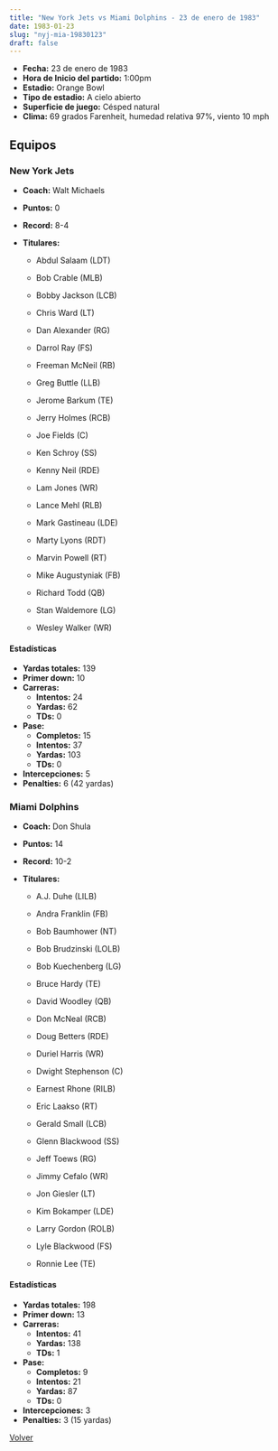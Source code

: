 ```yaml
---
title: "New York Jets vs Miami Dolphins - 23 de enero de 1983"
date: 1983-01-23
slug: "nyj-mia-19830123"
draft: false
---
```

* **Fecha:** 23 de enero de 1983
* **Hora de Inicio del partido:** 1:00pm
* **Estadio:** Orange Bowl
* **Tipo de estadio:** A cielo abierto
* **Superficie de juego:** Césped natural
* **Clima:** 69 grados Farenheit, humedad relativa 97%, viento 10 mph

## Equipos


### New York Jets
* **Coach:** Walt Michaels
* **Puntos:** 0
* **Record:** 8-4
* **Titulares:** 

  * Abdul Salaam (LDT) 

  * Bob Crable (MLB) 

  * Bobby Jackson (LCB) 

  * Chris Ward (LT) 

  * Dan Alexander (RG) 

  * Darrol Ray (FS) 

  * Freeman McNeil (RB) 

  * Greg Buttle (LLB) 

  * Jerome Barkum (TE) 

  * Jerry Holmes (RCB) 

  * Joe Fields (C) 

  * Ken Schroy (SS) 

  * Kenny Neil (RDE) 

  * Lam Jones (WR) 

  * Lance Mehl (RLB) 

  * Mark Gastineau (LDE) 

  * Marty Lyons (RDT) 

  * Marvin Powell (RT) 

  * Mike Augustyniak (FB) 

  * Richard Todd (QB) 

  * Stan Waldemore (LG) 

  * Wesley Walker (WR) 

#### Estadísticas
* **Yardas totales:** 139
* **Primer down:** 10
* **Carreras:**
  * **Intentos:** 24
  * **Yardas:** 62
  * **TDs:** 0
* **Pase:**
  * **Completos:** 15
  * **Intentos:** 37
  * **Yardas:** 103
  * **TDs:** 0
* **Intercepciones:** 5
* **Penalties:** 6 (42 yardas)

### Miami Dolphins
* **Coach:** Don Shula
* **Puntos:** 14
* **Record:** 10-2
* **Titulares:** 

  * A.J. Duhe (LILB) 

  * Andra Franklin (FB) 

  * Bob Baumhower (NT) 

  * Bob Brudzinski (LOLB) 

  * Bob Kuechenberg (LG) 

  * Bruce Hardy (TE) 

  * David Woodley (QB) 

  * Don McNeal (RCB) 

  * Doug Betters (RDE) 

  * Duriel Harris (WR) 

  * Dwight Stephenson (C) 

  * Earnest Rhone (RILB) 

  * Eric Laakso (RT) 

  * Gerald Small (LCB) 

  * Glenn Blackwood (SS) 

  * Jeff Toews (RG) 

  * Jimmy Cefalo (WR) 

  * Jon Giesler (LT) 

  * Kim Bokamper (LDE) 

  * Larry Gordon (ROLB) 

  * Lyle Blackwood (FS) 

  * Ronnie Lee (TE) 

#### Estadísticas
* **Yardas totales:** 198
* **Primer down:** 13
* **Carreras:**
  * **Intentos:** 41
  * **Yardas:** 138
  * **TDs:** 1
* **Pase:**
  * **Completos:** 9
  * **Intentos:** 21
  * **Yardas:** 87
  * **TDs:** 0
* **Intercepciones:** 3
* **Penalties:** 3 (15 yardas)


[Volver](/historia/1982)
